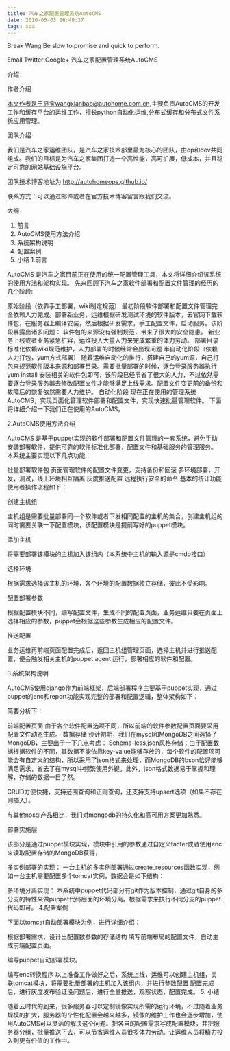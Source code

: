 ```yaml
---
title: 汽车之家配置管理系统AutoCMS
date: 2016-05-03 16:49:37
tags: soa
---
```



Break Wang
Be slow to promise and quick to perform.

 Email
 Twitter
 Google+
汽车之家配置管理系统AutoCMS

介绍

作者介绍

本文作者是王显宝wangxianbao@autohome.com.cn,主要负责AutoCMS的开发工作和缓存平台的运维工作，擅长python自动化运维,分布式缓存和分布式文件系统应用管理。

团队介绍

我们是汽车之家运维团队，是汽车之家技术部里最为核心的团队，由op和dev共同组成。我们的目标是为汽车之家集团打造一个高性能，高可扩展，低成本，并且稳定可靠的网站基础设施平台。

团队技术博客地址为 http://autohomeops.github.io/



联系方式：可以通过邮件或者在官方技术博客留言跟我们交流。

大纲

1. 前言
2. AutoCMS使用方法介绍
3. 系统架构说明
4. 配置案例
5. 小结
1.前言

AutoCMS 是汽车之家目前正在使用的统一配置管理工具，本文将详细介绍该系统的使用方法和架构实现。 先来回顾下汽车之家软件部署和配置文件管理的经历的几个阶段:

原始阶段（依靠手工部署，wiki制定规范）
最初阶段软件部署和配置文件管理完全依赖人力完成。部署新业务，运维根据研发测试环境的软件版本，去官网下载软件包，在服务器上编译安装，然后根据研发需求，手工配置文件，启动服务。该阶段暴露出诸多问题：
软件包的来源没有强制规范，带来了很大的安全隐患。
新业务上线或者业务紧急扩容，运维投入大量人力来完成繁重的体力劳动。
部署目录标准化依赖wiki规范维护，人力部署的时候经常会出现问题
半自动化阶段（依赖人力打包，yum方式部署）
随着运维自动化的推行，搭建自己的yum源，自己打包来规范软件版本来源和部署目录。需要批量部署的时候，逐台登录服务器执行yum install 安装相关的软件包即可，该阶段已经节省了很大的人力，不过依然需要逐台登录服务器去修改配置文件才能够满足上线需求。配置文件变更前的备份和故障后的恢复依然需要人力维护。
自动化阶段
现在正在使用的管理系统AutoCMS，实现页面化管理软件部署和配置文件，实现快速批量管理软件。
下面将详细介绍一下我们正在使用的AutoCMS。

2.AutoCMS使用方法介绍

AutoCMS 是基于puppet实现的软件部署和配置文件管理的一套系统，避免手动安装部署软件，提供可靠的软件标准化部署，配置文件和基础服务的管理服务。 本系统主要实现以下几点功能：

批量部署软件包
页面管理软件的配置文件变更，支持备份和回滚
多环境部署，开发，测试，线上环境相互隔离
灰度推送配置
远程执行安全的命令
基本的统计功能
使用者操作流程如下：



创建主机组

主机组是需要批量部署同一个软件或者下发相同配置的主机的集合，创建主机组的同时需要关联一下配置模块，该配置模块是提前写好的puppet模块。

添加主机

将需要部署该模块的主机加入该组内（本系统中主机的输入源是cmdb接口）

选择环境

根据需求选择该主机的环境，各个环境的配置数据独立存储，彼此不受影响。

配置部署参数

根据配置模块不同，编写配置文件，生成不同的配置页面，业务运维只要在页面上选择相应的参数，puppet会根据这些参数生成相应的配置文件。

推送配置

业务运维再前端页面配置完成后，返回主机组管理页面，选择主机并进行推送配置，便会触发相关主机的puppet agent 运行，部署相应的软件和配置。

3.系统架构说明

AutoCMS使用django作为前端框架，后端部署程序主要基于puppet实现，通过puppet的enc和report功能实现完整的部署和配置逻辑，整体架构如下：

简要分析下：

前端配置页面
由于各个软件配置选项不同，所以前端的软件参数配置页面要采用配置文件动态生成。
数据存储
设计初期，我们在mysql和MongoDB之间选择了MongoDB，主要出于一下几点考虑：
Schema-less,json风格存储：由于配置数据根据软件的不同，其数据不能依靠key-value能够存放的，每个软件的配置项可能会有自定义的结构，所以采用了json格式来处理，而MongoDB的bson恰好能够满足需求，省去了在mysql中频繁使用外键。此外，json格式数据易于掌握和理解，存储的数据一目了然。

CRUD方便快捷，支持范围查询和正则查询，还支持支持upsert选项（如果不存在则插入）。

与其他nosql产品相比，我们对mongodb的持久化和高可用方案更加熟悉。

部署实施层

该部分是通过puppet模块实现，模块中引用的参数通过自定义facter或者使用enc来读取配置存储的MongoDB获得，

多实例部署的实现：
一台主机的多实例部署通过create_resources函数实现，例如一台主机需要配置多个tomcat实例，数据会是如下结构：  

多环境分离实现： 本系统中puppet代码部分有git作为版本控制，通过git自身的多分支的特性来做puppet代码层面的环境分离。根据需求来执行不同分支的puppet代码即可。
4.配置案例

下面以tomcat自动部署模块为例，进行详细介绍：

根据部署需求，设计出配置数参数的存储结构
填写前端布局的配置文件，自动生成前端配置页面。 

编写puppet自动部署模块。

编写enc转换程序 
以上准备工作做好之后，系统上线，运维可以创建主机组，关联tomcat模块，将需要批量部署的主机加入该组内，并进行参数配置 
配置完成后，进行灰度发布验证没问题后，进行全量推送，观察状态，配置完成。 
5. 小结

随着云时代的到来，很多服务器可以定制镜像实现所需的运行环境，不过随着业务规模的扩大，服务器的个性化配置会越来越多，镜像的维护工作也会逐步增加，使用AutoCMS可以灵活的解决这个问题。把各自的配置需求写成配置模块，并把服务器分组，批量推送下去，可以节省运维人员很多体力劳动。让运维人员将精力投入到更有价值的工作中。

